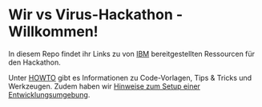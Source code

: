# Wir vs Virus-Hackathon - Willkommen!
In diesem Repo findet ihr Links zu von [IBM](https://www.ibm.com/de-de) bereitgestellten Ressourcen für den Hackathon.

Unter [HOWTO](/HOTWO.md) gibt es Informationen zu Code-Vorlagen, Tips & Tricks und Werkzeugen. Zudem haben wir [Hinweise zum Setup einer Entwicklungsumgebung](/setup.md).
